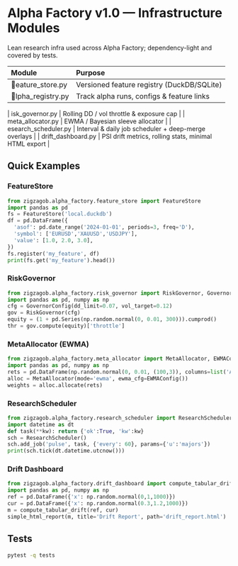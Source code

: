 # Alpha Factory v1.0 — Infrastructure Modules

Lean research infra used across Alpha Factory; dependency-light and covered by tests.

| Module | Purpose |
|:--|:--|
| eature_store.py | Versioned feature registry (DuckDB/SQLite) |
| lpha_registry.py | Track alpha runs, configs & feature links |
| isk_governor.py | Rolling DD / vol throttle & exposure cap |
| meta_allocator.py | EWMA / Bayesian sleeve allocator |
| esearch_scheduler.py | Interval & daily job scheduler + deep-merge overlays |
| drift_dashboard.py | PSI drift metrics, rolling stats, minimal HTML export |

## Quick Examples

### FeatureStore
~~~python
from zigzagob.alpha_factory.feature_store import FeatureStore
import pandas as pd
fs = FeatureStore('local.duckdb')
df = pd.DataFrame({
  'asof': pd.date_range('2024-01-01', periods=3, freq='D'),
  'symbol': ['EURUSD','XAUUSD','USDJPY'],
  'value': [1.0, 2.0, 3.0],
})
fs.register('my_feature', df)
print(fs.get('my_feature').head())
~~~

### RiskGovernor
~~~python
from zigzagob.alpha_factory.risk_governor import RiskGovernor, GovernorConfig
import pandas as pd, numpy as np
cfg = GovernorConfig(dd_limit=0.07, vol_target=0.12)
gov = RiskGovernor(cfg)
equity = (1 + pd.Series(np.random.normal(0, 0.01, 300))).cumprod()
thr = gov.compute(equity)['throttle']
~~~

### MetaAllocator (EWMA)
~~~python
from zigzagob.alpha_factory.meta_allocator import MetaAllocator, EWMAConfig
import pandas as pd, numpy as np
rets = pd.DataFrame(np.random.normal(0, 0.01, (100,3)), columns=list('ABC'))
alloc = MetaAllocator(mode='ewma', ewma_cfg=EWMAConfig())
weights = alloc.allocate(rets)
~~~

### ResearchScheduler
~~~python
from zigzagob.alpha_factory.research_scheduler import ResearchScheduler
import datetime as dt
def task(**kw): return {'ok':True, 'kw':kw}
sch = ResearchScheduler()
sch.add_job('pulse', task, {'every': 60}, params={'u':'majors'})
print(sch.tick(dt.datetime.utcnow()))
~~~

### Drift Dashboard
~~~python
from zigzagob.alpha_factory.drift_dashboard import compute_tabular_drift, simple_html_report
import pandas as pd, numpy as np
ref = pd.DataFrame({'x': np.random.normal(0,1,1000)})
cur = pd.DataFrame({'x': np.random.normal(0.3,1.2,1000)})
m = compute_tabular_drift(ref, cur)
simple_html_report(m, title='Drift Report', path='drift_report.html')
~~~

## Tests
~~~bash
pytest -q tests
~~~
